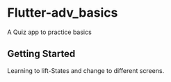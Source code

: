 # Flutter-adv_basics

A Quiz app to practice basics

## Getting Started

Learning to lift-States and change to different screens.
